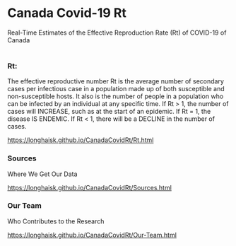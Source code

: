 # Canada Covid-19 Rt
Real-Time Estimates of the Effective Reproduction Rate 
(Rt) of COVID-19 of Canada
<br>
<br>


### Rt:

The effective reproductive number Rt is the average number of secondary cases per infectious case in a population made up of both susceptible and non-susceptible hosts. It also is the number of people in a population who can be infected by an individual at any specific time. If Rt > 1, the number of cases will INCREASE, such as at the start of an epidemic. If Rt = 1, the disease IS ENDEMIC. If Rt < 1, there will be a DECLINE in the number of cases.

https://longhaisk.github.io/CanadaCovidRt/Rt.html

### Sources
Where We Get Our Data

https://longhaisk.github.io/CanadaCovidRt/Sources.html

### Our Team
Who Contributes to the Research

https://longhaisk.github.io/CanadaCovidRt/Our-Team.html
